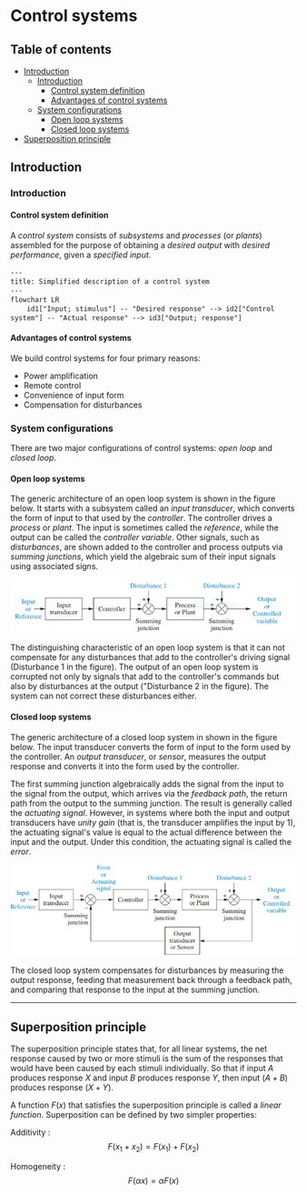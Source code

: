 # Control systems

<!-- omit in toc -->
## Table of contents
- [Introduction](#introduction)
  - [Introduction](#introduction-1)
    - [Control system definition](#control-system-definition)
    - [Advantages of control systems](#advantages-of-control-systems)
  - [System configurations](#system-configurations)
    - [Open loop systems](#open-loop-systems)
    - [Closed loop systems](#closed-loop-systems)
- [Superposition principle](#superposition-principle)

## Introduction

### Introduction

#### Control system definition

A *control system* consists of *subsystems* and *processes* (or *plants*) assembled for the purpose of obtaining a *desired output* with *desired performance*, given a *specified input*.

```mermaid
---
title: Simplified description of a control system
---
flowchart LR
    id1["Input; stimulus"] -- "Desired response" --> id2["Control system"] -- "Actual response" --> id3["Output; response"]
```

#### Advantages of control systems

We build control systems for four primary reasons:

- Power amplification
- Remote control
- Convenience of input form
- Compensation for disturbances

### System configurations

There are two major configurations of control systems: *open loop* and *closed loop*.

#### Open loop systems

The generic architecture of an open loop system is shown in the figure below. It starts with a subsystem called an *input transducer*, which converts the form of input to that used by the *controller*. The controller drives a *process* or *plant*. The input is sometimes called the *reference*, while the output can be called the *controller variable*. Other signals, such as *disturbances*, are shown added to the controller and process outputs via *summing junctions*, which yield the algebraic sum of their input signals using associated signs.

![](assets/open-loop-control-system.png)

The distinguishing characteristic of an open loop system is that it can not compensate for any disturbances that add to the controller's driving signal (Disturbance 1 in the figure). The output of an open loop system is corrupted not only by signals that add to the controller's commands but also by disturbances at the output ("Disturbance 2 in the figure). The system can not correct these disturbances either.

#### Closed loop systems

The generic architecture of a closed loop system in shown in the figure below. The input transducer converts the form of input to the form used by the controller. An *output transducer*, or *sensor*, measures the output response and converts it into the form used by the controller.

The first summing junction algebraically adds the signal from the input to the signal from the output, which arrives via the *feedback path*, the return path from the output to the summing junction. The result is generally called the *actuating signal*. However, in systems where both the input and output transducers have *unity gain* (that is, the transducer amplifies the input by 1), the actuating signal's value is equal to the actual difference between the input and the output. Under this condition, the actuating signal is called the *error*.

![](./assets/closed-loop-control-system.png)

The closed loop system compensates for disturbances by measuring the output response, feeding that measurement back through a feedback path, and comparing that response to the input at the summing junction.

------------

## Superposition principle

The superposition principle states that, for all linear systems, the net response caused by two or more stimuli is the sum of the responses that would have been caused by each stimuli individually. So that if input $A$ produces response $X$ and input $B$ produces response $Y$, then input $(A+B)$ produces response $(X+Y)$.

A function $F(x)$ that satisfies the superposition principle is called a *linear function*. Superposition can be defined by two simpler properties:

Additivity
: $$
  F(x_1 + x_2) = F(x_1) + F(x_2)
  $$

Homogeneity
: $$
  F(\alpha x) = \alpha F(x)
  $$

